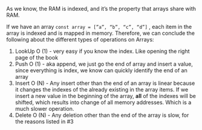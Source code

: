 As we know, the RAM is indexed, and it’s the property that arrays share with RAM.

If we have an array `const array = [”a”, “b”, “c”, “d”]` , each item in the array is indexed and is mapped in memory. Therefore, we can conclude the following about the different types of operations on Arrays:

1. LookUp O (1) - very easy if you know the index. Like opening the right page of the book
2. Push O (1) - aka append, we just go the end of array and insert a value, since everything is index, we know can quickly identify the end of an array
3. Insert O (N) - Any insert other than the end of an array is linear because it changes the indexes of the already existing in the array items. If we insert a new value in the beginning of the array, **all** of the indexes will be shifted, which results into change of all memory addresses. Which is a much slower operation.
4. Delete O (N) - Any deletion other than the end of the array is slow, for the reasons listed in #3
